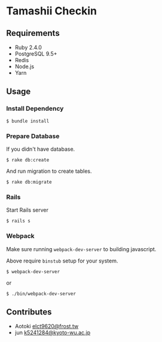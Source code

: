 Tamashii Checkin
===

## Requirements

* Ruby 2.4.0
* PostgreSQL 9.5+
* Redis
* Node.js
* Yarn

## Usage

### Install Dependency

```
$ bundle install
```

### Prepare Database

If you didn't have database.

```
$ rake db:create
```

And run migration to create tables.

```
$ rake db:migrate
```

### Rails

Start Rails server

```
$ rails s
```

### Webpack

Make sure running `webpack-dev-server` to building javascript.

Above require `binstub` setup for your system.

```
$ webpack-dev-server
```

or

```
$ ./bin/webpack-dev-server
```

## Contributes

* Aotoki <elct9620@frost.tw>
* jun <k5241284@kyoto-wu.ac.jp>